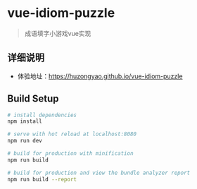 # vue-idiom-puzzle

> 成语填字小游戏vue实现
## 详细说明
* 体验地址：https://huzongyao.github.io/vue-idiom-puzzle


## Build Setup

``` bash
# install dependencies
npm install

# serve with hot reload at localhost:8080
npm run dev

# build for production with minification
npm run build

# build for production and view the bundle analyzer report
npm run build --report
```
